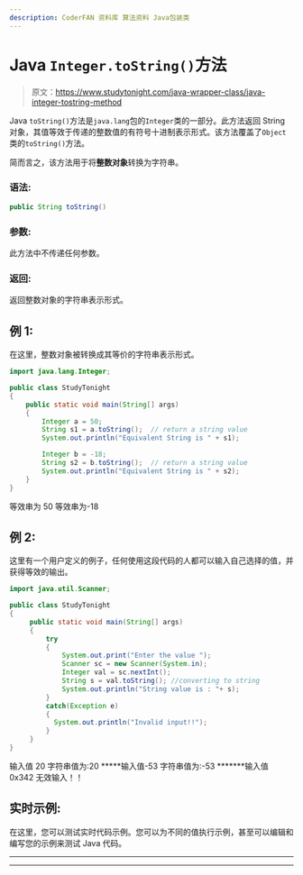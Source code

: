 ```yaml
---
description: CoderFAN 资料库 算法资料 Java包装类
---
```


# Java `Integer.toString()`方法

> 原文：<https://www.studytonight.com/java-wrapper-class/java-integer-tostring-method>

Java `toString()`方法是`java.lang`包的`Integer`类的一部分。此方法返回 String 对象，其值等效于传递的整数值的有符号十进制表示形式。该方法覆盖了`Object`类的`toString()`方法。

简而言之，该方法用于将**整数对象**转换为字符串。

### 语法:

```java
public String toString() 
```

### 参数:

此方法中不传递任何参数。

### 返回:

返回整数对象的字符串表示形式。

## 例 1:

在这里，整数对象被转换成其等价的字符串表示形式。

```java
import java.lang.Integer;

public class StudyTonight
{  
    public static void main(String[] args) 
    {  
        Integer a = 50;       
        String s1 = a.toString();  // return a string value 
        System.out.println("Equivalent String is " + s1);              

        Integer b = -18;                    
        String s2 = b.toString();  // return a string value 
        System.out.println("Equivalent String is " + s2);  
    }  
} 
```

等效串为 50
等效串为-18

## 例 2:

这里有一个用户定义的例子，任何使用这段代码的人都可以输入自己选择的值，并获得等效的输出。

```java
import java.util.Scanner;  

public class StudyTonight
{  
     public static void main(String[] args) 
     {  
         try
         {
             System.out.print("Enter the value ");  
             Scanner sc = new Scanner(System.in);  
             Integer val = sc.nextInt();  
             String s = val.toString(); //converting to string
             System.out.println("String value is : "+ s);          
         }
         catch(Exception e)
         {
           System.out.println("Invalid input!!");
         }
     }  
} 
```

输入值 20
字符串值为:20
*****输入值-53
字符串值为:-53
*******输入值 0x342
无效输入！！

## 实时示例:

在这里，您可以测试实时代码示例。您可以为不同的值执行示例，甚至可以编辑和编写您的示例来测试 Java 代码。

* * *

* * *